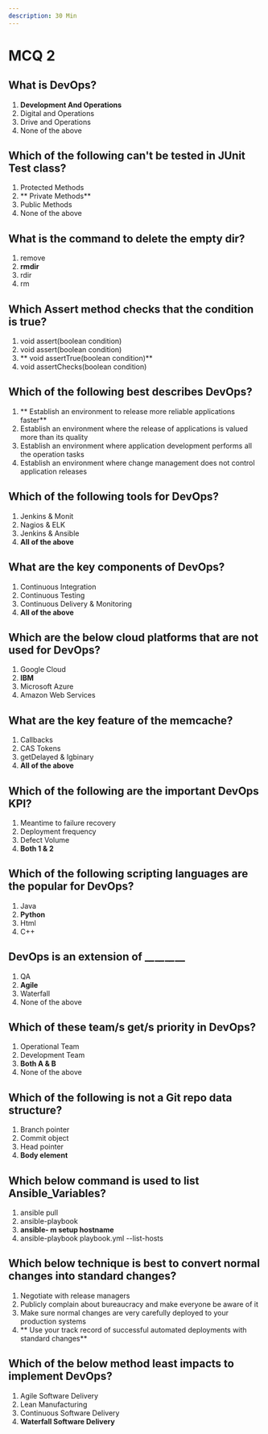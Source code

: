 ```yaml
---
description: 30 Min
---
```


# MCQ 2

## What is DevOps?

1.  **Development And Operations**
2.  Digital and Operations
3.  Drive and Operations
4.  None of the above

## Which of the following can't be tested in JUnit Test class?

1.  Protected Methods
2. ** Private Methods**
3.  Public Methods
4.  None of the above

## What is the command to delete the empty dir?

1. remove
2.  **rmdir**
3.  rdir
4.  rm

## Which Assert method checks that the condition is true?

1.  void assert(boolean condition)
2.  void assert(boolean condition)
3. ** void assertTrue(boolean condition)**
4.  void assertChecks(boolean condition)

## Which of the following best describes DevOps?

1. ** Establish an environment to release more reliable applications faster**
2.  Establish an environment where the release of applications is valued more than its quality
3.  Establish an environment where application development performs all the operation tasks
4.  Establish an environment where change management does not control application releases

## Which of the following tools for DevOps?

1.  Jenkins & Monit
2.  Nagios & ELK
3.  Jenkins & Ansible
4.  **All of the above**

## What are the key components of DevOps?

1.  Continuous Integration
2.  Continuous Testing
3.  Continuous Delivery & Monitoring
4.  **All of the above**

## Which are the below cloud platforms that are not used for DevOps?

1.  Google Cloud
2.  **IBM**
3.  Microsoft Azure
4.  Amazon Web Services

## What are the key feature of the memcache?

1.  Callbacks
2.  CAS Tokens
3.  getDelayed & Igbinary
4.  **All of the above**

## Which of the following are the important DevOps KPI?

1.  Meantime to failure recovery
2.  Deployment frequency
3.  Defect Volume
4.  **Both 1 & 2**

## Which of the following scripting languages are the popular for DevOps?

1. Java
2.  **Python**
3.  Html
4.  C++ 

## DevOps is an extension of \__\__\__\__\__\__\__

1.  QA
2.  **Agile**
3.  Waterfall
4.  None of the above

## Which of these team/s get/s priority in DevOps?

1.  Operational Team
2.  Development Team
3.  **Both A & B**
4.  None of the above

## Which of the following is not a Git repo data structure?

1.  Branch pointer
2.  Commit object
3.  Head pointer
4.  **Body element**

## Which below command is used to list Ansible_Variables?

1.  ansible pull
2.  ansible-playbook
3.  **ansible- m setup hostname**
4.  ansible-playbook playbook.yml --list-hosts

## Which below technique is best to convert normal changes into standard changes?

1.  Negotiate with release managers
2.  Publicly complain about bureaucracy and make everyone be aware of it
3.  Make sure normal changes are very carefully deployed to your production systems
4. ** Use your track record of successful automated deployments with standard changes**

## Which of the below method least impacts to implement DevOps?

1.  Agile Software Delivery
2.  Lean Manufacturing
3.  Continuous Software Delivery
4.  **Waterfall Software Delivery**
